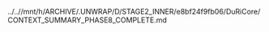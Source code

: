 ../..//mnt/h/ARCHIVE/.UNWRAP/D/STAGE2_INNER/e8bf24f9fb06/DuRiCore/CONTEXT_SUMMARY_PHASE8_COMPLETE.md